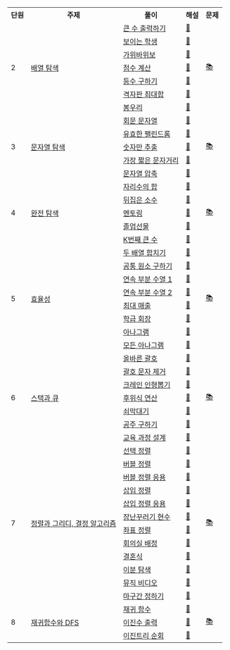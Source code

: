 <div align="center">
    <table>
        <tr>
            <th>단원</th>
            <th>주제</th>
            <th>풀이</th>
            <th>해설</th>
            <th>문제</th>
        </tr>
        <!--
        <tr>
            <td rowspan="17">1</td>
            <td rowspan="17"><a href="https://github.com/sieukim/algorithm/tree/master/part1-basic">기본 문제</a></td>
            <td><a href="https://github.com/sieukim/algorithm/blob/master/part1-basic/ex01.js">세 수 중 최소값</a></td>
            <td>❌</td>
            <td rowspan="17"><a href="https://github.com/sieukim/algorithm/files/6911390/1.pdf">📚</a></td>
        </tr>
        <tr>
            <td><a href="https://github.com/sieukim/algorithm/blob/master/part1-basic/ex02.js">삼각형 판별하기</a></td>
            <td>❌</td>
        </tr>    
        <tr>
            <td><a href="https://github.com/sieukim/algorithm/blob/master/part1-basic/ex03.js">연필 개수</a></td>
            <td>❌</td>
        </tr>    
        <tr>
            <td><a href="https://github.com/sieukim/algorithm/blob/master/part1-basic/ex04.js">1부터 N까지의 합</a></td>
            <td>❌</td>
        </tr>    
        <tr>
            <td><a href="https://github.com/sieukim/algorithm/blob/master/part1-basic/ex05.js">최소값 구하기</a></td>
            <td>❌</td>
        </tr>    
        <tr>
            <td><a href="https://github.com/sieukim/algorithm/blob/master/part1-basic/ex06.js">홀수</a></td>
            <td>❌</td>
        </tr>    
        <tr>
            <td><a href="https://github.com/sieukim/algorithm/blob/master/part1-basic/ex07.js">10부제</a></td>
            <td>❌</td>
        </tr>    
        <tr>
            <td><a href="https://github.com/sieukim/algorithm/blob/master/part1-basic/ex08.js">일곱난쟁이</a></td>
            <td>❌</td>
        </tr>    
        <tr>
            <td><a href="https://github.com/sieukim/algorithm/blob/master/part1-basic/ex09.js">A를 #으로</a></td>
            <td>❌</td>
        </tr>    
        <tr>
            <td><a href="https://github.com/sieukim/algorithm/blob/master/part1-basic/ex10.js">문자 찾기</a></td>
            <td>❌</td>    
        </tr>    
        <tr>
            <td><a href="https://github.com/sieukim/algorithm/blob/master/part1-basic/ex11.js">대문자 찾기</a></td>
            <td>❌</td>
        </tr>    
        <tr>
            <td><a href="https://github.com/sieukim/algorithm/blob/master/part1-basic/ex12.js">대소문자 통일</a></td>
            <td>❌</td>
        </tr>
        <tr>
            <td><a href="https://github.com/sieukim/algorithm/blob/master/part1-basic/e13.js">대소문자 변환</a></td>
            <td>❌</td>
        </tr>
        <tr>
            <td><a href="https://github.com/sieukim/algorithm/blob/master/part1-basic/ex14.js">가장 긴 문자열</a></td>
            <td>❌</td>
        </tr>
        <tr>
            <td><a href="https://github.com/sieukim/algorithm/blob/master/part1-basic/ex15.js">가운데 문자 출력</a></td>
            <td>❌</td>
        </tr>
        <tr>
            <td><a href="https://github.com/sieukim/algorithm/blob/master/part1-basic/ex16.js">중복 문자 제거</a></td>
            <td>❌</td>
        </tr>
        <tr>
            <td><a href="https://github.com/sieukim/algorithm/blob/master/part1-basic/ex17.js">중복 단어 제거</a></td>
            <td>❌</td>
        </tr>
        -->
        <tr>
            <td rowspan="7">2</td>
            <td rowspan="7"><a href="https://github.com/sieukim/algorithm/tree/master/part2-array">배열 탐색</a></td>
            <td><a href="https://github.com/sieukim/algorithm/blob/master/part2-array/ex01.js">큰 수 출력하기</a></td>    
            <td><a href="https://front-end.tistory.com/6">📝</a></td>
            <td rowspan="7"><a href="https://github.com/sieukim/algorithm/files/6911395/2.1.2.pdf">📚</a></td>
        </tr>
        <tr>
            <td><a href="https://github.com/sieukim/algorithm/blob/master/part2-array/ex02.js">보이는 학생</a></td>
            <td><a href="https://front-end.tistory.com/8">📝</a></td>
        </tr>
        <tr>
            <td><a href="https://github.com/sieukim/algorithm/blob/master/part2-array/ex03.js">가위바위보</a></td>
            <td><a href="https://front-end.tistory.com/9">📝</a></td>
        </tr>
        <tr>
            <td><a href="https://github.com/sieukim/algorithm/blob/master/part2-array/ex04.js">점수 계산</a></td>
            <td><a href="https://front-end.tistory.com/10">📝</a></td>
        </tr>
        <tr>
            <td><a href="https://github.com/sieukim/algorithm/blob/master/part2-array/ex05.js">등수 구하기</a></td>
            <td><a href="https://front-end.tistory.com/11">📝</a></td>
        </tr>
        <tr>
            <td><a href="https://github.com/sieukim/algorithm/blob/master/part2-array/ex06.js">격자판 최대합</a></td>
            <td><a href="https://front-end.tistory.com/12">📝</a></td>
        </tr>
        <tr>
            <td><a href="https://github.com/sieukim/algorithm/blob/master/part2-array/ex07.js">봉우리</a></td>
            <td><a href="https://front-end.tistory.com/13">📝</a></td>
        </tr>
        <tr>
            <td rowspan="5">3</td>
            <td rowspan="5"><a href="https://github.com/sieukim/algorithm/tree/master/part3-string">문자열 탐색</a></td>
            <td><a href="https://github.com/sieukim/algorithm/blob/master/part3-string/ex01.js">회문 문자열</a></td>    
            <td><a href="https://front-end.tistory.com/14">📝</a></td>
            <td rowspan="5"><a href="https://github.com/sieukim/algorithm/files/6911397/3.pdf">📚</a></td>
        </tr>
        <tr>
            <td><a href="https://github.com/sieukim/algorithm/blob/master/part3-string/ex02.js">유효한 팰린드롬</a></td>
            <td><a href="https://front-end.tistory.com/15">📝</a></td>
        </tr>
        <tr>
            <td><a href="https://github.com/sieukim/algorithm/blob/master/part3-string/ex03.js">숫자만 추출</a></td>
            <td><a href="https://front-end.tistory.com/16">📝</a></td>
        </tr>
        <tr>
            <td><a href="https://github.com/sieukim/algorithm/blob/master/part3-string/ex04.js">가장 짧은 문자거리</a></td>
            <td><a href="https://front-end.tistory.com/17">📝</a></td>
        </tr>
        <tr>
            <td><a href="https://github.com/sieukim/algorithm/blob/master/part3-string/ex05.js">문자열 압축</a></td>
            <td><a href="https://front-end.tistory.com/18">📝</a></td>
        </tr>
        <tr>
            <td rowspan="5">4</td>
            <td rowspan="5"><a href="https://github.com/sieukim/algorithm/tree/master/part4-bruteforce">완전 탐색</a></td>
            <td><a href="https://github.com/sieukim/algorithm/blob/master/part4-bruteforce/ex01.js">자리수의 합</a></td>    
            <td><a href="https://front-end.tistory.com/19">📝</a></td>
            <td rowspan="5"><a href="https://github.com/sieukim/algorithm/files/6911404/4.pdf">📚</a></td>
        </tr>
        <tr>
            <td><a href="https://github.com/sieukim/algorithm/blob/master/part4-bruteforce/ex02.js">뒤집은 소수</a></td>
            <td><a href="https://front-end.tistory.com/20">📝</a></td>
        </tr>
        <tr>
            <td><a href="https://github.com/sieukim/algorithm/blob/master/part4-bruteforce/ex03.js">멘토링</a></td>
            <td><a href="https://front-end.tistory.com/21">📝</a></td>
        </tr>
        <tr>
            <td><a href="https://github.com/sieukim/algorithm/blob/master/part4-bruteforce/ex04.js">졸업선물</a></td>
            <td><a href="https://front-end.tistory.com/22">📝</a></td>
        </tr>
        <tr>
            <td><a href="https://github.com/sieukim/algorithm/blob/master/part4-bruteforce/ex05.js">K번째 큰 수</a></td>
            <td><a href="https://front-end.tistory.com/23">📝</a></td>
        </tr>
        <tr>
            <td rowspan="8">5</td>
            <td rowspan="8"><a href="https://github.com/sieukim/algorithm/tree/master/part5-efficiency">효율성</a></td>
            <td><a href="https://github.com/sieukim/algorithm/blob/master/part5-efficiency/ex01.js">두 배열 합치기</a></td>    
            <td><a href="https://front-end.tistory.com/24">📝</a></td>
            <td rowspan="8"><a href="https://github.com/sieukim/algorithm/files/6917562/5.pdf">📚</a></td>
        </tr>
        <tr>
            <td><a href="https://github.com/sieukim/algorithm/blob/master/part5-efficiency/ex02.js">공통 원소 구하기</a></td>
            <td><a href="https://front-end.tistory.com/25">📝</a></td>
        </tr>
        <tr>
            <td><a href="https://github.com/sieukim/algorithm/blob/master/part5-efficiency/ex03.js">연속 부분 수열 1</a></td>
            <td><a href="https://front-end.tistory.com/26">📝</a></td>
        </tr>
        <tr>
            <td><a href="https://github.com/sieukim/algorithm/blob/master/part5-efficiency/ex04.js">연속 부분 수열 2</a></td>
            <td><a href="https://front-end.tistory.com/27">📝</a></td>
        </tr>
        <tr>
            <td><a href="https://github.com/sieukim/algorithm/blob/master/part5-efficiency/ex05.js">최대 매출</a></td>
            <td><a href="https://front-end.tistory.com/28">📝</a></td>
        </tr>    
        <tr>
            <td><a href="https://github.com/sieukim/algorithm/blob/master/part5-efficiency/ex06.js">학급 회장</a></td>
            <td><a href="https://front-end.tistory.com/29">📝</a></td>
        </tr>    
        <tr>
            <td><a href="https://github.com/sieukim/algorithm/blob/master/part5-efficiency/ex07.js">아나그램</a></td>
            <td><a href="https://front-end.tistory.com/30">📝</a></td>
        </tr>    
        <tr>
            <td><a href="https://github.com/sieukim/algorithm/blob/master/part5-efficiency/ex08.js">모든 아나그램</a></td>
            <td><a href="https://front-end.tistory.com/31">📝</a></td>
        </tr>
        <tr>
            <td rowspan="7">6</td>
            <td rowspan="7"><a href="https://github.com/sieukim/algorithm/tree/master/part6-stack&queue">스택과 큐</a></td>
            <td><a href="https://github.com/sieukim/algorithm/blob/master/part6-stack&queue/ex01.js">올바른 괄호</a></td>    
            <td><a href="https://front-end.tistory.com/32">📝</a></td>
            <td rowspan="7"><a href="https://github.com/sieukim/algorithm/files/6945733/6.pdf">📚</a></td>
        </tr>
        <tr>
            <td><a href="https://github.com/sieukim/algorithm/blob/master/part6-stack&queue/ex02.js">괄호 문자 제거</a></td>
            <td><a href="https://front-end.tistory.com/33">📝</a></td>
        </tr>
        <tr>
            <td><a href="https://github.com/sieukim/algorithm/blob/master/part6-stack&queue/ex03.js">크레인 인형뽑기</a></td>
            <td><a href="https://front-end.tistory.com/34">📝</a></td>
        </tr>
        <tr>
            <td><a href="https://github.com/sieukim/algorithm/blob/master/part6-stack&queue/ex04.js">후위식 연산</a></td>
            <td><a href="https://front-end.tistory.com/35">📝</a></td>
        </tr>
        <tr>
            <td><a href="https://github.com/sieukim/algorithm/blob/master/part6-stack&queue/ex05.js">쇠막대기</a></td>
            <td><a href="https://front-end.tistory.com/36">📝</a></td>
        </tr>
        <tr>
            <td><a href="https://github.com/sieukim/algorithm/blob/master/part6-stack&queue/ex06.js">공주 구하기</a></td>
            <td><a href="https://front-end.tistory.com/37">📝</a></td>
        </tr>    
        <tr>
            <td><a href="https://github.com/sieukim/algorithm/blob/master/part6-stack&queue/ex07.js">교육 과정 설계</a></td>
            <td><a href="https://front-end.tistory.com/38">📝</a></td>
        </tr>
        <tr>
            <td rowspan="12">7</td>
            <td rowspan="12"><a href="https://github.com/sieukim/algorithm/tree/master/part7-sort&greedy">정렬과 그리디, 결정 알고리즘</a></td>
            <td><a href="https://github.com/sieukim/algorithm/blob/master/part7-sort&greedy/ex01.js">선택 정렬</a></td>    
            <td><a href="https://front-end.tistory.com/39">📝</a></td>
            <td rowspan="12"><a href="https://github.com/sieukim/sieukim/files/6975583/7.pdf">📚</a></td>
        </tr>
        <tr>
            <td><a href="https://github.com/sieukim/algorithm/blob/master/part7-sort&greedy/ex02.js">버블 정렬</a></td>    
            <td><a href="https://front-end.tistory.com/40">📝</a></td>
        </tr>    
        <tr>
            <td><a href="https://github.com/sieukim/algorithm/blob/master/part7-sort&greedy/ex03.js">버블 정렬 응용</a></td>    
            <td><a href="https://front-end.tistory.com/41">📝</a></td>
        </tr>    
        <tr>
            <td><a href="https://github.com/sieukim/algorithm/blob/master/part7-sort&greedy/ex04.js">삽입 정렬</a></td>    
            <td><a href="https://front-end.tistory.com/42">📝</a></td>
        </tr>    
        <tr>
            <td><a href="https://github.com/sieukim/algorithm/blob/master/part7-sort&greedy/ex05.js">삽입 정렬 응용</a></td>    
            <td><a href="https://front-end.tistory.com/43">📝</a></td>
        </tr>    
        <tr>
            <td><a href="https://github.com/sieukim/algorithm/blob/master/part7-sort&greedy/ex06.js">장난꾸러기 현수</a></td>    
            <td><a href="https://front-end.tistory.com/44">📝</a></td>
        </tr>   
        <tr>
            <td><a href="https://github.com/sieukim/algorithm/blob/master/part7-sort&greedy/ex07.js">좌표 정렬</a></td>    
            <td><a href="https://front-end.tistory.com/45">📝</a></td>
        </tr>    
        <tr>
            <td><a href="https://github.com/sieukim/algorithm/blob/master/part7-sort&greedy/ex08.js">회의실 배정</a></td>    
            <td><a href="https://front-end.tistory.com/46">📝</a></td>
        </tr>    
        <tr>
            <td><a href="https://github.com/sieukim/algorithm/blob/master/part7-sort&greedy/ex09.js">결혼식</a></td>    
            <td><a href="https://front-end.tistory.com/47">📝</a></td>
        </tr>    
        <tr>
            <td><a href="https://github.com/sieukim/algorithm/blob/master/part7-sort&greedy/ex10.js">이분 탐색</a></td>    
            <td><a href="https://front-end.tistory.com/48">📝</a></td>
        </tr>
        <tr>
            <td><a href="https://github.com/sieukim/algorithm/blob/master/part7-sort&greedy/ex11.js">뮤직 비디오</a></td>    
            <td><a href="https://front-end.tistory.com/49">📝</a></td>
        </tr>
        <tr>
            <td><a href="https://github.com/sieukim/algorithm/blob/master/part7-sort&greedy/ex12.js">마구간 정하기</a></td>    
            <td><a href="https://front-end.tistory.com/50">📝</a></td>
        </tr>
        <tr>
            <td rowspan="15">8</td>
            <td rowspan="15"><a href="https://github.com/sieukim/algorithm/tree/master/part8-recursion&dfs">재귀함수와 DFS</a></td>
            <td><a href="https://github.com/sieukim/algorithm/blob/master/part8-recursion&dfs/ex01.js">재귀 함수</a></td>    
            <td><a href="https://front-end.tistory.com/51">📝</a></td>
            <td rowspan="15"><a href="https://github.com/sieukim/sieukim/files/7032520/8.DFS.pdf">📚</a></td>
        </tr>
        <tr>
            <td><a href="https://github.com/sieukim/algorithm/blob/master/part8-recursion&dfs/ex02.js">이진수 출력</a></td>    
            <td><a href="https://front-end.tistory.com/52">📝</a></td>
        </tr>
        <tr>
            <td><a href="https://github.com/sieukim/algorithm/blob/master/part8-recursion&dfs/ex03.js">이진트리 순회</a></td>    
            <td><a href="https://front-end.tistory.com/53">📝</a></td>
        </tr>
    </table>
</div>